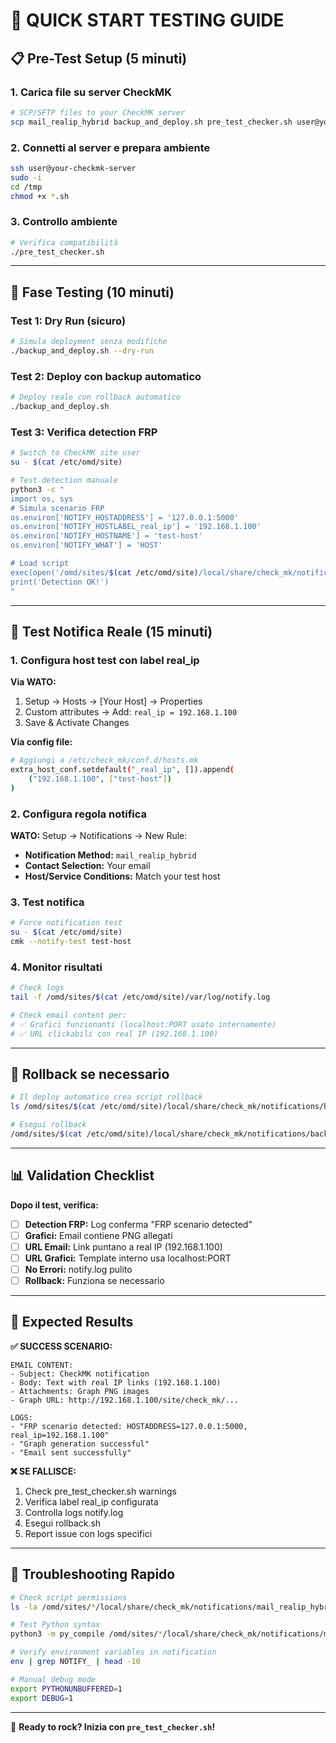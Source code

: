 # 🚀 QUICK START TESTING GUIDE

## 📋 **Pre-Test Setup (5 minuti)**

### 1. Carica file su server CheckMK
```bash
# SCP/SFTP files to your CheckMK server
scp mail_realip_hybrid backup_and_deploy.sh pre_test_checker.sh user@your-checkmk-server:/tmp/
```

### 2. Connetti al server e prepara ambiente
```bash
ssh user@your-checkmk-server
sudo -i
cd /tmp
chmod +x *.sh
```

### 3. Controllo ambiente
```bash
# Verifica compatibilità
./pre_test_checker.sh
```

---

## 🧪 **Fase Testing (10 minuti)**

### Test 1: Dry Run (sicuro)
```bash
# Simula deployment senza modifiche
./backup_and_deploy.sh --dry-run
```

### Test 2: Deploy con backup automatico
```bash
# Deploy reale con rollback automatico
./backup_and_deploy.sh
```

### Test 3: Verifica detection FRP
```bash
# Switch to CheckMK site user
su - $(cat /etc/omd/site)

# Test detection manuale
python3 -c "
import os, sys
# Simula scenario FRP
os.environ['NOTIFY_HOSTADDRESS'] = '127.0.0.1:5000'  
os.environ['NOTIFY_HOSTLABEL_real_ip'] = '192.168.1.100'
os.environ['NOTIFY_HOSTNAME'] = 'test-host'
os.environ['NOTIFY_WHAT'] = 'HOST'

# Load script
exec(open('/omd/sites/$(cat /etc/omd/site)/local/share/check_mk/notifications/mail_realip_hybrid').read())
print('Detection OK!')
"
```

---

## 📧 **Test Notifica Reale (15 minuti)**

### 1. Configura host test con label real_ip

**Via WATO:**
1. Setup → Hosts → [Your Host] → Properties  
2. Custom attributes → Add: `real_ip = 192.168.1.100`
3. Save & Activate Changes

**Via config file:**
```bash
# Aggiungi a /etc/check_mk/conf.d/hosts.mk
extra_host_conf.setdefault("_real_ip", []).append(
    ("192.168.1.100", ["test-host"])
)
```

### 2. Configura regola notifica

**WATO:** Setup → Notifications → New Rule:
- **Notification Method:** `mail_realip_hybrid`  
- **Contact Selection:** Your email
- **Host/Service Conditions:** Match your test host

### 3. Test notifica
```bash
# Force notification test
su - $(cat /etc/omd/site)
cmk --notify-test test-host
```

### 4. Monitor risultati
```bash
# Check logs
tail -f /omd/sites/$(cat /etc/omd/site)/var/log/notify.log

# Check email content per:
# ✅ Grafici funzionanti (localhost:PORT usato internamente)
# ✅ URL clickabili con real IP (192.168.1.100)
```

---

## 🔄 **Rollback se necessario**

```bash
# Il deploy automatico crea script rollback
ls /omd/sites/$(cat /etc/omd/site)/local/share/check_mk/notifications/backup_*/rollback.sh

# Esegui rollback
/omd/sites/$(cat /etc/omd/site)/local/share/check_mk/notifications/backup_*/rollback.sh
```

---

## 📊 **Validation Checklist**

**Dopo il test, verifica:**

- [ ] **Detection FRP:** Log conferma "FRP scenario detected"
- [ ] **Grafici:** Email contiene PNG allegati 
- [ ] **URL Email:** Link puntano a real IP (192.168.1.100)
- [ ] **URL Grafici:** Template interno usa localhost:PORT
- [ ] **No Errori:** notify.log pulito
- [ ] **Rollback:** Funziona se necessario

---

## 🎯 **Expected Results**

**✅ SUCCESS SCENARIO:**
```
EMAIL CONTENT:
- Subject: CheckMK notification
- Body: Text with real IP links (192.168.1.100)  
- Attachments: Graph PNG images
- Graph URL: http://192.168.1.100/site/check_mk/...

LOGS:
- "FRP scenario detected: HOSTADDRESS=127.0.0.1:5000, real_ip=192.168.1.100"
- "Graph generation successful"
- "Email sent successfully"
```

**❌ SE FALLISCE:**
1. Check pre_test_checker.sh warnings
2. Verifica label real_ip configurata
3. Controlla logs notify.log
4. Esegui rollback.sh
5. Report issue con logs specifici

---

## 🔧 **Troubleshooting Rapido**

```bash
# Check script permissions
ls -la /omd/sites/*/local/share/check_mk/notifications/mail_realip_hybrid

# Test Python syntax
python3 -m py_compile /omd/sites/*/local/share/check_mk/notifications/mail_realip_hybrid

# Verify environment variables in notification
env | grep NOTIFY_ | head -10

# Manual debug mode
export PYTHONUNBUFFERED=1
export DEBUG=1
```

---

🚀 **Ready to rock? Inizia con `pre_test_checker.sh`!**